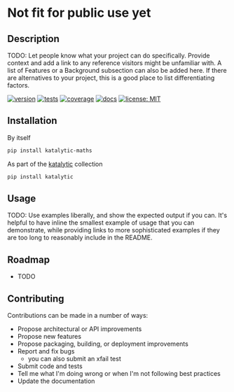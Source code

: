 # Not fit for public use yet

## Description
TODO: Let people know what your project can do specifically. Provide context and add a link to any reference visitors might be unfamiliar with. A list of Features or a Background subsection can also be added here. If there are alternatives to your project, this is a good place to list differentiating factors.

[![version](https://img.shields.io/pypi/v/katalytic-maths)](https://pypi.org/project/katalytic-maths/)
[![tests](https://gitlab.com/katalytic/katalytic-maths/badges/main/pipeline.svg?key_text=tests&key_width=38)](https://gitlab.com/katalytic/katalytic-maths/-/commits/main)
[![coverage](https://gitlab.com/katalytic/katalytic-maths/badges/main/coverage.svg)](https://gitlab.com/katalytic/katalytic-maths/-/commits/main)
[![docs](https://img.shields.io/readthedocs/katalytic-maths.svg)](https://katalytic-maths.readthedocs.io/en/latest/)
[![license: MIT](https://img.shields.io/badge/License-MIT-yellow.svg)](https://opensource.org/licenses/MIT)

## Installation
By itself
```bash
pip install katalytic-maths
```

As part of the [katalytic](https://gitlab.com/katalytic/katalytic) collection
```bash
pip install katalytic
```

## Usage
TODO: Use examples liberally, and show the expected output if you can. It's helpful to have inline the smallest example of usage that you can demonstrate, while providing links to more sophisticated examples if they are too long to reasonably include in the README.

## Roadmap
- TODO

## Contributing
Contributions can be made in a number of ways:
- Propose architectural or API improvements
- Propose new features
- Propose packaging, building, or deployment improvements
- Report and fix bugs
	- you can also submit an xfail test
- Submit code and tests
- Tell me what I'm doing wrong or when I'm not following best practices
- Update the documentation

